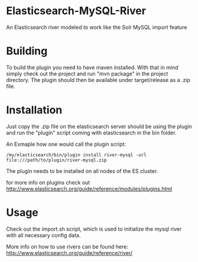 Elasticsearch-MySQL-River
=========================

An Elasticsearch river modeled to work like the Solr MySQL import feature

# Building

To build the plugin you need to have maven installed. With that in mind simply check out the project and run "mvn package" in the project directory. The plugin should then be available under target/release as a .zip file.

# Installation

Just copy the .zip file on the elasticsearch server should be using the plugin and run the "plugin" script coming with elasticsearch in the bin folder.

An Exmaple how one would call the plugin script:

	/my/elasticsearch/bin/plugin install river-mysql -url file:///path/to/plugin/river-mysql.zip

The plugin needs to be installed on all nodes of the ES cluster.

for more info on plugins check out http://www.elasticsearch.org/guide/reference/modules/plugins.html

# Usage

Check out the import.sh script, which is used to initialize the mysql river with all necessary config data.

More info on how to use rivers can be found here: http://www.elasticsearch.org/guide/reference/river/
